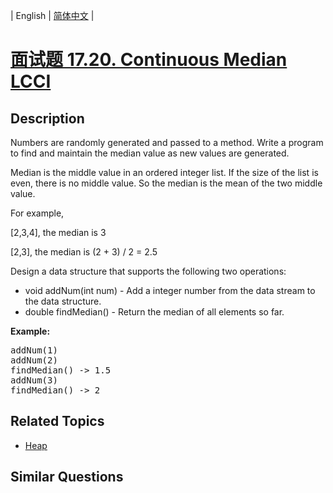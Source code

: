 
| English | [简体中文](README.md) |

# [面试题 17.20. Continuous Median LCCI](https://leetcode-cn.com/problems/continuous-median-lcci/)

## Description

<p>Numbers are randomly generated and passed to a method. Write a program to find and maintain the median value as new values are generated.</p>

<p>Median is the middle value in an ordered integer list. If the size of the list is even, there is no middle value. So the median is the mean of the two middle value.</p>

<p>For example,</p>

<p>[2,3,4], the median is&nbsp;3</p>

<p>[2,3], the median is (2 + 3) / 2 = 2.5</p>

<p>Design a data structure that supports the following two operations:</p>

<ul>
	<li>void addNum(int num) - Add a integer number from the data stream to the data structure.</li>
	<li>double findMedian() - Return the median of all elements so far.</li>
</ul>

<p><strong>Example: </strong></p>

<pre>
addNum(1)
addNum(2)
findMedian() -&gt; 1.5
addNum(3) 
findMedian() -&gt; 2
</pre>


## Related Topics

- [Heap](https://leetcode-cn.com/tag/heap)

## Similar Questions


